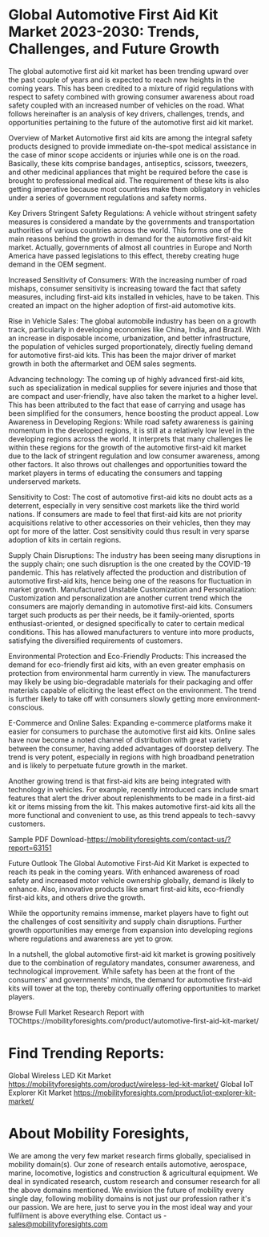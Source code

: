 # Global Automotive First Aid Kit Market 2023-2030: Trends, Challenges, and Future Growth
The global automotive first aid kit market has been trending upward over the past couple of years and is expected to reach new heights in the coming years. This has been credited to a mixture of rigid regulations with respect to safety combined with growing consumer awareness about road safety coupled with an increased number of vehicles on the road. What follows hereinafter is an analysis of key drivers, challenges, trends, and opportunities pertaining to the future of the automotive first aid kit market.

Overview of Market
Automotive first aid kits are among the integral safety products designed to provide immediate on-the-spot medical assistance in the case of minor scope accidents or injuries while one is on the road. Basically, these kits comprise bandages, antiseptics, scissors, tweezers, and other medicinal appliances that might be required before the case is brought to professional medical aid. The requirement of these kits is also getting imperative because most countries make them obligatory in vehicles under a series of government regulations and safety norms.

Key Drivers
Stringent Safety Regulations: A vehicle without stringent safety measures is considered a mandate by the governments and transportation authorities of various countries across the world. This forms one of the main reasons behind the growth in demand for the automotive first-aid kit market. Actually, governments of almost all countries in Europe and North America have passed legislations to this effect, thereby creating huge demand in the OEM segment.

Increased Sensitivity of Consumers: With the increasing number of road mishaps, consumer sensitivity is increasing toward the fact that safety measures, including first-aid kits installed in vehicles, have to be taken. This created an impact on the higher adoption of first-aid automotive kits.

Rise in Vehicle Sales: The global automobile industry has been on a growth track, particularly in developing economies like China, India, and Brazil. With an increase in disposable income, urbanization, and better infrastructure, the population of vehicles surged proportionately, directly fueling demand for automotive first-aid kits. This has been the major driver of market growth in both the aftermarket and OEM sales segments.

Advancing technology: The coming up of highly advanced first-aid kits, such as specialization in medical supplies for severe injuries and those that are compact and user-friendly, have also taken the market to a higher level. This has been attributed to the fact that ease of carrying and usage has been simplified for the consumers, hence boosting the product appeal.
Low Awareness in Developing Regions: While road safety awareness is gaining momentum in the developed regions, it is still at a relatively low level in the developing regions across the world. It interprets that many challenges lie within these regions for the growth of the automotive first-aid kit market due to the lack of stringent regulation and low consumer awareness, among other factors. It also throws out challenges and opportunities toward the market players in terms of educating the consumers and tapping underserved markets.

Sensitivity to Cost: The cost of automotive first-aid kits no doubt acts as a deterrent, especially in very sensitive cost markets like the third world nations. If consumers are made to feel that first-aid kits are not priority acquisitions relative to other accessories on their vehicles, then they may opt for more of the latter. Cost sensitivity could thus result in very sparse adoption of kits in certain regions.

Supply Chain Disruptions: The industry has been seeing many disruptions in the supply chain; one such disruption is the one created by the COVID-19 pandemic. This has relatively affected the production and distribution of automotive first-aid kits, hence being one of the reasons for fluctuation in market growth. Manufactured Unstable
Customization and Personalization: Customization and personalization are another current trend which the consumers are majorly demanding in automotive first-aid kits. Consumers target such products as per their needs, be it family-oriented, sports enthusiast-oriented, or designed specifically to cater to certain medical conditions. This has allowed manufacturers to venture into more products, satisfying the diversified requirements of customers.

Environmental Protection and Eco-Friendly Products: This increased the demand for eco-friendly first aid kits, with an even greater emphasis on protection from environmental harm currently in view. The manufacturers may likely be using bio-degradable materials for their packaging and offer materials capable of eliciting the least effect on the environment. The trend is further likely to take off with consumers slowly getting more environment-conscious.

E-Commerce and Online Sales: Expanding e-commerce platforms make it easier for consumers to purchase the automotive first aid kits. Online sales have now become a noted channel of distribution with great variety between the consumer, having added advantages of doorstep delivery. The trend is very potent, especially in regions with high broadband penetration and is likely to perpetuate future growth in the market.

Another growing trend is that first-aid kits are being integrated with technology in vehicles. For example, recently introduced cars include smart features that alert the driver about replenishments to be made in a first-aid kit or items missing from the kit. This makes automotive first-aid kits all the more functional and convenient to use, as this trend appeals to tech-savvy customers.

Sample PDF Download-https://mobilityforesights.com/contact-us/?report=63151



 Future Outlook
The Global Automotive First-Aid Kit Market is expected to reach its peak in the coming years. With enhanced awareness of road safety and increased motor vehicle ownership globally, demand is likely to enhance. Also, innovative products like smart first-aid kits, eco-friendly first-aid kits, and others drive the growth.

While the opportunity remains immense, market players have to fight out the challenges of cost sensitivity and supply chain disruptions. Further growth opportunities may emerge from expansion into developing regions where regulations and awareness are yet to grow.

In a nutshell, the global automotive first-aid kit market is growing positively due to the combination of regulatory mandates, consumer awareness, and technological improvement. While safety has been at the front of the consumers' and governments' minds, the demand for automotive first-aid kits will tower at the top, thereby continually offering opportunities to market players.






Browse Full Market Research Report with TOChttps://mobilityforesights.com/product/automotive-first-aid-kit-market/




# Find Trending Reports:
Global Wireless LED Kit Market https://mobilityforesights.com/product/wireless-led-kit-market/
Global IoT Explorer Kit Market https://mobilityforesights.com/product/iot-explorer-kit-market/



# About Mobility Foresights,
We are among the very few market research firms globally, specialised in mobility domain(s). Our zone of research entails automotive, aerospace, marine, locomotive, logistics and construction & agricultural equipment. We deal in syndicated research, custom research and consumer research for all the above domains mentioned.
We envision the future of mobility every single day, following mobility domains is not just our profession rather it's our passion. We are here, just to serve you in the most ideal way and your fulfilment is above everything else. Contact us -  sales@mobilityforesights.com 





